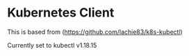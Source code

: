 # Kubernetes Client

This is based from (https://github.com/lachie83/k8s-kubectl)

Currently set to kubectl v1.18.15
